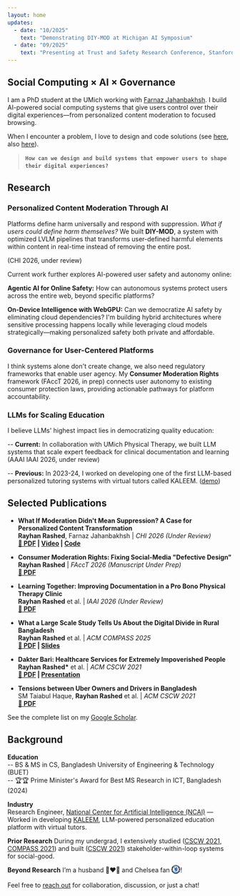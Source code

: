 ```yaml
---
layout: home
updates:
  - date: "10/2025"
    text: "Demonstrating DIY-MOD at Michigan AI Symposium"
  - date: "09/2025"
    text: "Presenting at Trust and Safety Research Conference, Stanford"
---
```


<h2 class="responsive-heading">Social Computing × AI × Governance</h2>

I am a PhD student at the UMich working with [Farnaz Jahanbakhsh](https://people.csail.mit.edu/farnazj/). 
I build AI-powered social computing systems that give users control over their digital experiences—from personalized content moderation to focused browsing. 

When I encounter a problem, I love to design and code solutions (see [here](link), also [here](link)).

>**```How can we design and build systems that empower users to shape their digital experiences?```**

## Research

### Personalized Content Moderation Through AI

Platforms define harm universally and respond with suppression. _What if users could define harm themselves?_ We built **DIY-MOD**, a system with optimized LVLM pipelines that transforms user-defined harmful elements within content in real-time instead of removing the entire post.

(CHI 2026, under review)


Current work  further explores AI-powered user safety and autonomy online:

**Agentic AI for Online Safety:** How can autonomous systems protect users across the entire web, beyond specific platforms?

**On-Device Intelligence with WebGPU:** Can we democratize AI safety by eliminating cloud dependencies? I'm building hybrid architectures where sensitive processing happens locally while leveraging cloud models strategically—making personalized safety both private and affordable.

### Governance for User-Centered Platforms

I think systems alone don't create change, we also need regulatory frameworks that enable user agency. My **Consumer Moderation Rights** framework (FAccT 2026, in prep) connects user autonomy to existing consumer protection laws, providing actionable pathways for platform accountability.



### LLMs for Scaling Education

I believe LLMs' highest impact lies in democratizing quality education:

-- **Current:** In collaboration with UMich Physical Therapy, we built LLM systems that scale expert feedback for clinical documentation and learning (AAAI IAAI 2026, under review)

-- **Previous:** In 2023-24, I worked on developing one of the first LLM-based personalized tutoring systems with virtual tutors called KALEEM. ([demo](link))

## Selected Publications

- **What If Moderation Didn't Mean Suppression? A Case for Personalized Content Transformation**  
  **Rayhan Rashed**, Farnaz Jahanbakhsh | *CHI 2026 (Under Review)*  
  **[📄 PDF](link) |  [Video](link) |  [Code](link)**

- **Consumer Moderation Rights: Fixing Social-Media "Defective Design"**  
  **Rayhan Rashed** | *FAccT 2026 (Manuscript Under Prep)*  
  **[📄 PDF](link)**

- **Learning Together: Improving Documentation in a Pro Bono Physical Therapy Clinic**  
  **Rayhan Rashed** et al. | *IAAI 2026 (Under Review)*  
  **[📄 PDF](link)**

- **What a Large Scale Study Tells Us About the Digital Divide in Rural Bangladesh**  
  **Rayhan Rashed** et al. | *ACM COMPASS 2025*  
  **[📄 PDF](https://dl.acm.org/doi/pdf/10.1145/3715335.3735463)  |  [Slides](link)**

- **Dakter Bari: Healthcare Services for Extremely Impoverished People**  
  **Rayhan Rashed\*** et al. | *ACM CSCW 2021*  
  **[📄 PDF](/content/papers/dakter_bari.pdf)  |   [Presentation](link)**

- **Tensions between Uber Owners and Drivers in Bangladesh**  
  SM Taiabul Haque, **Rayhan Rashed** et al. | *ACM CSCW 2021*  
  **[📄 PDF](/content/papers/uber.pdf)**

See the complete list on my [Google Scholar](https://scholar.google.com/citations?user=6O9kQYAAAAAJ).

## Background

**Education**  
-- BS & MS in CS, Bangladesh University of Engineering & Technology (BUET)  
-- 🏆🏆 Prime Minister's Award for Best MS Research in ICT, Bangladesh (2024)

**Industry**  
Research Engineer, [National Center for Artificial Intelligence (NCAI)](link) — Worked in developing [KALEEM](link), LLM-powered personalized education platform with virtual tutors.

**Prior Research**
During my undergrad, I extensively studied ([CSCW 2021](/content/papers/uber.pdf), [COMPASS 2021](link)) and built ([CSCW 2021](/content/papers/dakter_bari.pdf)) stakeholder-within-loop systems for social-good.

**Beyond Research**
I’m a husband 👨‍❤️‍👩  and Chelsea fan <img src="media/Chelsea_FC.png" alt="Chelsea FC" style="width:20px;height:20px;vertical-align:middle;transform:translate(0%, -13%);;">!

Feel free to [reach out](mailto:rayrash@umich.edu) for collaboration, discussion, or just a chat!

